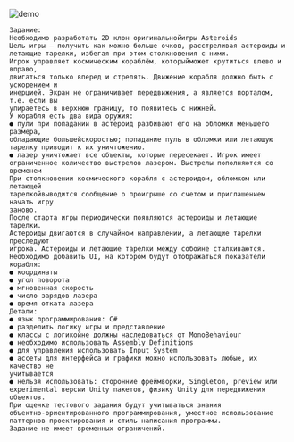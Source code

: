 ![demo](https://github.com/vladisfire/kefir-asteroids/assets/41682769/dc95fc34-1bf0-4f44-adf1-66eca50acabb)

    Задание:
    Необходимо разработать 2D клон оригинальнойигры Asteroids
    Цель игры – получить как можно больше очков, расстреливая астероиды и
    летающие тарелки, избегая при этом столкновения с ними.
    Игрок управляет космическим кораблём, которыйможет крутиться влево и вправо,
    двигаться только вперед и стрелять. Движение корабля должно быть с ускорением и
    инерцией. Экран не ограничивает передвижения, а является порталом, т.е. если вы
    упираетесь в верхнюю границу, то появитесь с нижней.
    У корабля есть два вида оружия:
    ● пули при попадании в астероид разбивают его на обломки меньшего размера,
    обладающие большейскоростью; попадание пуль в обломки или летающую
    тарелку приводит к их уничтожению.
    ● лазер уничтожает все объекты, которые пересекает. Игрок имеет
    ограниченное количество выстрелов лазером. Выстрелы пополняются со
    временем
    При столкновении космического корабля с астероидом, обломком или летающей
    тарелкойвыводится сообщение о проигрыше со счетом и приглашением начать игру
    заново.
    После старта игры периодически появляются астероиды и летающие тарелки.
    Астероиды двигаются в случайном направлении, а летающие тарелки преследуют
    игрока. Астероиды и летающие тарелки между собойне сталкиваются.
    Необходимо добавить UI, на котором будут отображаться показатели корабля:
    ● координаты
    ● угол поворота
    ● мгновенная скорость
    ● число зарядов лазера
    ● время отката лазера
    Детали:
    ● язык программирования: C#
    ● разделить логику игры и представление
    ● классы с логикойне должны наследоваться от MonoBehaviour
    ● необходимо использовать Assembly Definitions
    ● для управления использовать Input System
    ● ассеты для интерфейса и графики можно использовать любые, их качество не
    учитывается
    ● нельзя использовать: сторонние фреймворки, Singleton, preview или
    experimental версии Unity пакетов, физику Unity для передвижения объектов.
    При оценке тестового задания будут учитываться знания
    объектно-ориентированного программирования, уместное использование
    паттернов проектирования и стиль написания программы.
    Задание не имеет временных ограничений.
